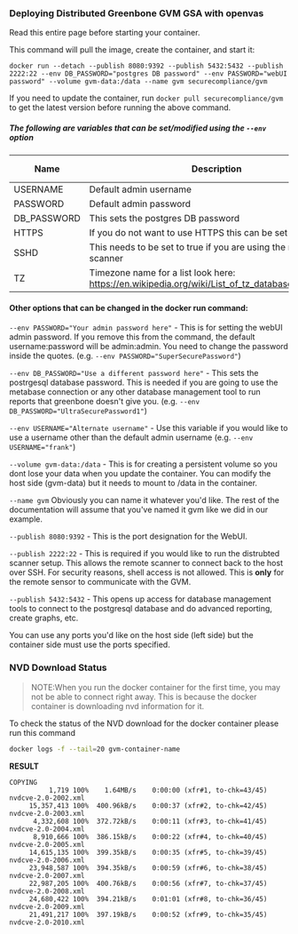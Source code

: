 ### Deploying Distributed Greenbone GVM GSA with openvas

Read this entire page before starting your container.



This command will pull the image, create the container, and start it:
```console
docker run --detach --publish 8080:9392 --publish 5432:5432 --publish 2222:22 --env DB_PASSWORD="postgres DB password" --env PASSWORD="webUI password" --volume gvm-data:/data --name gvm securecompliance/gvm
```
If you need to update the container, run `docker pull securecompliance/gvm` to get the latest version before running the above command.
##### The following are variables that can be set/modified using the `--env` option

| Name     | Description                                                  | Default Value |
| -------- | ------------------------------------------------------------ | ------------- |
| USERNAME | Default admin username                                       | admin         |
| PASSWORD | Default admin password                                       | admin         |
| DB_PASSWORD | This sets the postgres DB password                        | random        |
| HTTPS    | If you do not want to use HTTPS this can be set to false                     | true          |
| SSHD     | This needs to be set to true if you are using the remote scanner    | false         |
| TZ       | Timezone name for a list look here: https://en.wikipedia.org/wiki/List_of_tz_database_time_zones | UTC           |




#### Other options that can be changed in the docker run command:

`--env PASSWORD="Your admin password here"` - This is for setting the webUI admin password. If you remove this from the command, the default username:password will be admin:admin. You need to change the password inside the quotes.
(e.g. `--env PASSWORD="SuperSecurePassword"`)

`--env DB_PASSWORD="Use a different password here"` - This sets the postrgesql database password. This is needed if you are going to use the metabase connection or any other database management tool to run reports that greenbone doesn\'t give you. 
(e.g. `--env DB_PASSWORD="UltraSecurePassword1"`)

`--env USERNAME="Alternate username"` - Use this variable if you would like to use a username other than the default admin username 
(e.g. `--env USERNAME="frank"`)

`--volume gvm-data:/data` - This is for creating a persistent volume so you dont lose your data when you update the container. You can modify the host side (gvm-data) but it needs to mount to /data in the container.

`--name gvm` Obviously you can name it whatever you\'d like. The rest of the documentation will assume that you\'ve named it gvm like we did in our example.

`--publish 8080:9392` - This is the port designation for the WebUI.

`--publish 2222:22` - This is required if you would like to run the distrubted scanner setup. This allows the remote scanner to connect back to the host over SSH. For security reasons, shell access is not allowed. This is **only** for the remote sensor to communicate with the GVM.

`--publish 5432:5432` - This opens up access for database management tools to connect to the postgresql database and do advanced reporting, create graphs, etc. 

You can use any ports you\'d like on the host side (left side) but the container side must use the ports specified.


### NVD Download Status
> NOTE:When you run the docker container for the first time, you may not be able to connect right away. This is because the docker container is downloading nvd information for it.
> 

To check the status of the NVD download for the docker container please run this command

```bash
docker logs -f --tail=20 gvm-container-name
```

**RESULT**
```
COPYING
          1,719 100%    1.64MB/s    0:00:00 (xfr#1, to-chk=43/45)
nvdcve-2.0-2002.xml
     15,357,413 100%  400.96kB/s    0:00:37 (xfr#2, to-chk=42/45)
nvdcve-2.0-2003.xml
      4,332,608 100%  372.72kB/s    0:00:11 (xfr#3, to-chk=41/45)
nvdcve-2.0-2004.xml
      8,910,666 100%  386.15kB/s    0:00:22 (xfr#4, to-chk=40/45)
nvdcve-2.0-2005.xml
     14,615,135 100%  399.35kB/s    0:00:35 (xfr#5, to-chk=39/45)
nvdcve-2.0-2006.xml
     23,948,587 100%  394.35kB/s    0:00:59 (xfr#6, to-chk=38/45)
nvdcve-2.0-2007.xml
     22,987,205 100%  400.76kB/s    0:00:56 (xfr#7, to-chk=37/45)
nvdcve-2.0-2008.xml
     24,680,422 100%  394.21kB/s    0:01:01 (xfr#8, to-chk=36/45)
nvdcve-2.0-2009.xml
     21,491,217 100%  397.19kB/s    0:00:52 (xfr#9, to-chk=35/45)
nvdcve-2.0-2010.xml
```

